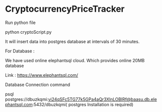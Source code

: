 # CryptocurrencyPriceTracker
Run python file

python cryptoScript.py

It will insert data into postgres database at intervals of 30 minutes.

For Database :

We have used online elephantsql cloud. Which provides online 20MB database

Link : https://www.elephantsql.com/

Database Connection command

psql postgres://dbuzkqmi:vi24qSFc5TG77k5GPa4aQr3XlnLOBIRf@baasu.db.elephantsql.com:5432/dbuzkqmi( postgres Installation is required)
